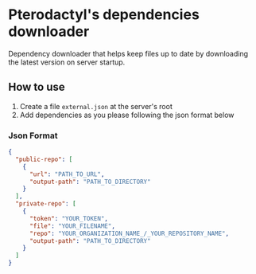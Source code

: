 # Pterodactyl's dependencies downloader
Dependency downloader that helps keep files up to date by downloading the latest version on server startup.

## How to use
1. Create a file `external.json` at the server's root
2. Add dependencies as you please following the json format below

### Json Format
```json
{
  "public-repo": [
    {
      "url": "PATH_TO_URL",
      "output-path": "PATH_TO_DIRECTORY"
    }
  ],
  "private-repo": [
    {
      "token": "YOUR_TOKEN",
      "file": "YOUR_FILENAME",
      "repo": "YOUR_ORGANIZATION_NAME_/_YOUR_REPOSITORY_NAME",
      "output-path": "PATH_TO_DIRECTORY"
    }
  ]
}
```
